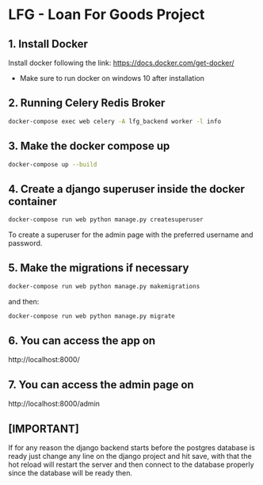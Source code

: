 # LFG - Loan For Goods Project

## 1. Install Docker

Install docker following the link: https://docs.docker.com/get-docker/

- Make sure to run docker on windows 10 after installation

## 2. Running Celery Redis Broker

```bash
docker-compose exec web celery -A lfg_backend worker -l info
``` 

## 3. Make the docker compose up

```bash
docker-compose up --build
``` 

## 4. Create a django superuser inside the docker container

```bash
docker-compose run web python manage.py createsuperuser
``` 

To create a superuser for the admin page with the preferred username and password.

## 5. Make the migrations if necessary

```bash
docker-compose run web python manage.py makemigrations
``` 

and then:

```bash
docker-compose run web python manage.py migrate
``` 

## 6. You can access the app on

http://localhost:8000/

## 7. You can access the admin page on

http://localhost:8000/admin


## [IMPORTANT]

If for any reason the django backend starts before the postgres database is ready just change any line on the django project and hit save, with that the hot reload will restart the server and then connect to the database properly since the database will be ready then.
